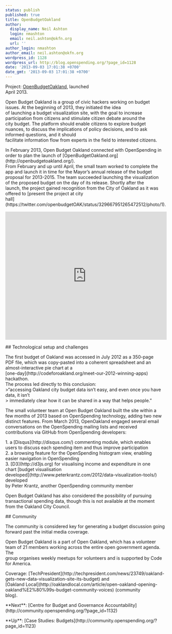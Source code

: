 ```yaml
---
status: publish
published: true
title: OpenBudgetOakland
author:
  display_name: Neil Ashton
  login: nmashton
  email: neil.ashton@okfn.org
  url: ''
author_login: nmashton
author_email: neil.ashton@okfn.org
wordpress_id: 1128
wordpress_url: http://blog.openspending.org/?page_id=1128
date: '2013-09-03 17:01:38 +0700'
date_gmt: '2013-09-03 17:01:38 +0700'
---
```

<div class="well">Project: <a href="http://openbudgetoakland.org/">OpenBudgetOakland</a>, launched<br />
April 2013.</div>
<p>Open Budget Oakland is a group of civic hackers working on budget<br />
issues. At the beginning of 2013, they initiated the idea<br />
of launching a budget visualization site, with the goal to increase<br />
participation from citizens and stimulate citizen debate around the<br />
city budget. The platform should enable citizens to explore budget<br />
nuances, to discuss the implications of policy decisions, and to ask informed questions, and it should<br />
facilitate information flow from experts in the field to interested citizens.</p>
<p>In February 2013, Open Budget Oakland connected with OpenSpending in<br />
order to plan the launch of [OpenBudgetOakland.org](http://openbudgetoakland.org/).<br />
From February and up until April, the small team worked to complete the<br />
app and launch it in time for the Mayor’s annual release of the budget<br />
proposal for 2013-2015. The team succeeded launching the visualization<br />
of the proposed budget on the day of its release. Shortly after the<br />
launch, the project gained recognition from the City of Oakland as it was<br />
offered to [present the project at city<br />
hall](https://twitter.com/openbudgetOAK/status/329667951265472512/photo/1).</p>
<p><iframe width='100%' height='400' src='http://openspending.org/oakland-adopted-budget-fy-2011-13-expenditures/embed?widget=treemap&state=%7B%22drilldowns%22%3A%5B%22department%22%2C%22unit%22%2C%22child-fund%22%5D%2C%22year%22%3A2012%2C%22cuts%22%3A%7B%7D%7D&width=700&height=400' frameborder='0'></iframe></p>
<p>## Technological setup and challenges</p>
<p>The first budget of Oakland was accessed in July 2012 as a 350-page<br />
PDF file, which was copy-pasted into a coherent spreadsheet and an<br />
almost-interactive pie chart at a<br />
[one-day](http://codeforoakland.org/meet-our-2012-winning-apps) hackathon.<br />
The process led directly to this conclusion:<br />
>“accessing Oakland city budget data isn’t easy, and even once you have data, it isn’t<br />
> immediately clear how it can be shared in a way that helps people.”</p>
<p>The small volunteer team at Open Budget Oakland built the site within a<br />
few months of 2013 based on OpenSpending technology, adding two new<br />
distinct features. From March 2013, OpenOakland engaged several email<br />
conversations on the OpenSpending mailing lists and received<br />
contributions via GitHub from OpenSpending developers:</p>
<p>1.  a [Disqus](http://disqus.com/) commenting module, which enables<br />
    users to discuss each spending item and thus improve participation<br />
2.  a browsing feature for the OpenSpending histogram view, enabling<br />
    easier navigation in OpenSpending<br />
3.  [D3](http://d3js.org) for visualising income and expenditure in one<br />
    chart [budget visualisation<br />
    developed](http://www.peterkrantz.com/2012/data-visualization-tools/) developed<br />
    by Peter Krantz, another OpenSpending community member</p>
<p>Open Budget Oakland has also considered the possibility of pursuing<br />
transactional spending data, though this is not available at the moment<br />
from the Oakland City Council.</p>
<p>## Community</p>
<p>The community is considered key for generating a budget discussion going<br />
forward past the initial media coverage.</p>
<p>Open Budget Oakland is a part of Open Oakland, which has a volunteer<br />
team of 21 members working across the entire open government agenda. The<br />
group organises weekly meetups for volunteers and is supported by Code<br />
for America.</p>
<p>Coverage: [TechPresident](http://techpresident.com/news/23749/oakland-gets-new-data-visualization-site-its-budget) and<br />
[Oakland Local](http://oaklandlocal.com/article/open-oakland-opening-oakland%E2%80%99s-budget-community-voices) (community<br />
blog).</p>
<p>**Next**: [Centre for Budget and Governance Accountability](http://community.openspending.org/?page_id=1132)</p>
<p>**Up**: [Case Studies: Budgets](http://community.openspending.org/?page_id=1123)</p>
